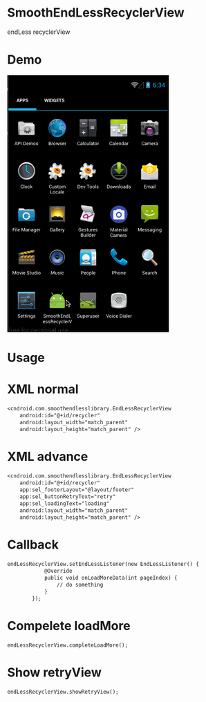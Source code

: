 # SmoothEndLessRecyclerView
endLess recyclerView

# Demo
![Sample Image](https://github.com/kimlet/SmoothEndLessRecyclerView/blob/master/demo.gif "Demo")


# Usage
# XML normal
    <cndroid.com.smoothendlesslibrary.EndLessRecyclerView
        android:id="@+id/recycler"
        android:layout_width="match_parent"
        android:layout_height="match_parent" />

# XML advance
    <cndroid.com.smoothendlesslibrary.EndLessRecyclerView
        android:id="@+id/recycler"
        app:sel_footerLayout="@layout/footer"
        app:sel_buttonRetryText="retry"
        app:sel_loadingText="loading"
        android:layout_width="match_parent"
        android:layout_height="match_parent" />
        
# Callback
    endLessRecyclerView.setEndLessListener(new EndLessListener() {
                @Override
                public void onLoadMoreData(int pageIndex) {
                    // do something
                }
            });
# Compelete loadMore
    endLessRecyclerView.completeLoadMore();
# Show retryView
    endLessRecyclerView.showRetryView();
    
    
